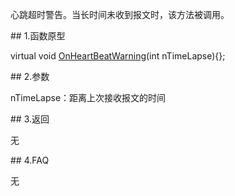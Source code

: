 <p>心跳超时警告。当长时间未收到报文时，该方法被调用。</p>
<span class="anchor" id="5c1989a8-4f22-4e9e-bc05-af240cc16329"></span>
## 1.函数原型
<p>virtual void <a href="../../../HQJK/CTHOSTFTDCMDSPI/ONHEARTBEATWARNING/">OnHeartBeatWarning</a>(int nTimeLapse){};</p>
<span class="anchor" id="048c37df-62d4-47f6-8762-3c835a898e1c"></span>
## 2.参数
<p>nTimeLapse：距离上次接收报文的时间</p>
<span class="anchor" id="fa0bc7ed-f94b-463b-9850-8a0befe49096"></span>
## 3.返回
<p>无</p>
<span class="anchor" id="b6472255-cdb3-4411-9626-3f6ab2fc39c0"></span>
## 4.FAQ
<p>无</p>
